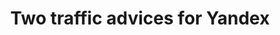 ---
layout: default
category: mega
lang: en
title: Two traffic advices for Yandex
slug: yandex-traffic-howto-better
tags: advice apple design gui iphone ux 
postid: 2840
translated: no
---
